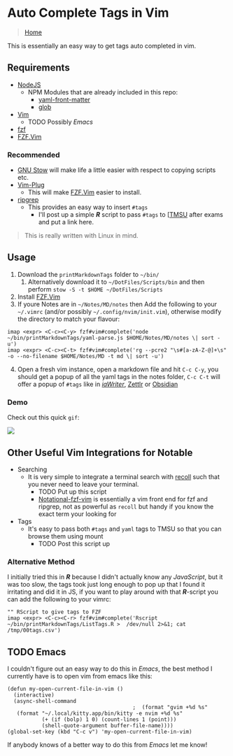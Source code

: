 # Auto Complete Tags in Vim
> [Home](../README.md)

This is essentially an easy way to get tags auto completed in vim.

## Requirements

+ [NodeJS](https://github.com/nodejs/node)
  + NPM Modules that are already included in this repo:
    + [yaml-front-matter](https://www.npmjs.com/package/yaml-front-matter)
    + [glob](https://www.npmjs.com/package/glob)
+ [Vim](https://github.com/neovim/neovim)
  + TODO Possibly *Emacs*
+ [fzf](https://github.com/junegunn/fzf)
+ [FZF.Vim](https://github.com/junegunn/fzf.vim)

### Recommended

+ [GNU Stow](https://www.gnu.org/software/stow/) will make life a little easier with respect to copying scripts
  etc.
+ [Vim-Plug](https://github.com/junegunn/vim-plug)
  + This will make [FZF.Vim](https://github.com/junegunn/fzf.vim) easier to install.
+ [ripgrep](https://github.com/BurntSushi/ripgrep)
  + This provides an easy way to insert `#tags`
    + I'll post up a simple **_R_** script to pass `#tags` to [[TMSU](https://tmsu.org/) after
      exams and put a link here.

>  This is really written with Linux in mind.

## Usage

1. Download the `printMarkdownTags` folder to `~/bin/`
   1. Alternatively download it to `~/DotFiles/Scripts/bin` and then perform
      `stow -S -t $HOME ~/DotFiles/Scripts`
2. Install [FZF.Vim](https://github.com/junegunn/fzf.vim)
4. If youre Notes are in `~/Notes/MD/notes` then Add the following to your
   `~/.vimrc` (and/or possibly `~/.config/nvim/init.vim`), otherwise modify the
   directory to match your flavour:
   
```vim
imap <expr> <C-c><C-y> fzf#vim#complete('node ~/bin/printMarkdownTags/yaml-parse.js $HOME/Notes/MD/notes \| sort -u')
imap <expr> <C-c><C-t> fzf#vim#complete('rg --pcre2 "\s#[a-zA-Z-@]+\s" -o --no-filename $HOME/Notes/MD -t md \| sort -u')
```

4. Open a fresh vim instance, open a markdown file and hit `C-c C-y`, you should
   get a popup of all the yaml tags in the notes folder, ` C-c C-t ` will offer
   a popup of ` #tags ` like in [*iaWriter*](https://ia.net/writer), [Zettlr](https://github.com/Zettlr/Zettlr) or [Obsidian](https://obsidian.md/features)

### Demo

Check out this quick `gif`:

![](media/vimYAML.gif)

## Other Useful Vim Integrations for Notable

+ Searching
  + It is very simple to integrate a terminal search with [recoll](https://www.lesbonscomptes.com/recoll/) such that
    you never need to leave your terminal.
    + TODO Put up this script
    + [Notational-fzf-vim](https://github.com/alok/notational-fzf-vim) is essentially a vim front end for fzf and
      ripgrep, not as powerful as `recoll` but handy if you know the exact term
      your looking for
+ Tags
  + It's easy to pass both `#tags` and `yaml` tags to TMSU so that you can
    browse them using mount
    + TODO Post this script up

### Alternative Method

I initially tried this in **_R_** because I didn't actually know any
*JavaScript*, but it was too slow, the tags took just long enough to pop up that
I found it irritating and did it in JS, if you want to play around with that
**_R_**-script you can add the following to your vimrc:

```vim
"" RScript to give tags to FZF
imap <expr> <C-c><C-r> fzf#vim#complete('Rscript ~/bin/printMarkdownTags/ListTags.R >  /dev/null 2>&1; cat /tmp/00tags.csv')
```


## TODO Emacs

I couldn't figure out an easy way to do this in *Emacs*, the best method I currently have is to open vim from emacs like this:


```elisp
(defun my-open-current-file-in-vim ()
  (interactive)
  (async-shell-command
                                        ;  (format "gvim +%d %s"
   (format "~/.local/kitty.app/bin/kitty -e nvim +%d %s"
           (+ (if (bolp) 1 0) (count-lines 1 (point)))
           (shell-quote-argument buffer-file-name))))
(global-set-key (kbd "C-c v") 'my-open-current-file-in-vim)
```

If anybody knows of a better way to do this from *Emacs* let me know!

